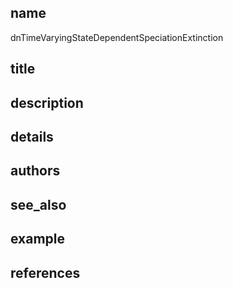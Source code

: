 ## name
dnTimeVaryingStateDependentSpeciationExtinction
## title
## description
## details
## authors
## see_also
## example
## references
